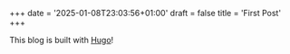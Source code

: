 +++
date = '2025-01-08T23:03:56+01:00'
draft = false
title = 'First Post'
+++

This blog is built with [Hugo](https://gohugo.io)!